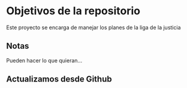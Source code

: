 # Objetivos de la repositorio

Este proyecto se encarga de manejar los planes de la liga de la justicia


## Notas
Pueden hacer lo que quieran...

## Actualizamos desde Github
